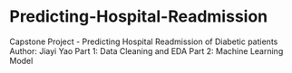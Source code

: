 # Predicting-Hospital-Readmission
Capstone Project - Predicting Hospital Readmission of Diabetic patients
Author: Jiayi Yao
Part 1: Data Cleaning and EDA
Part 2: Machine Learning Model
